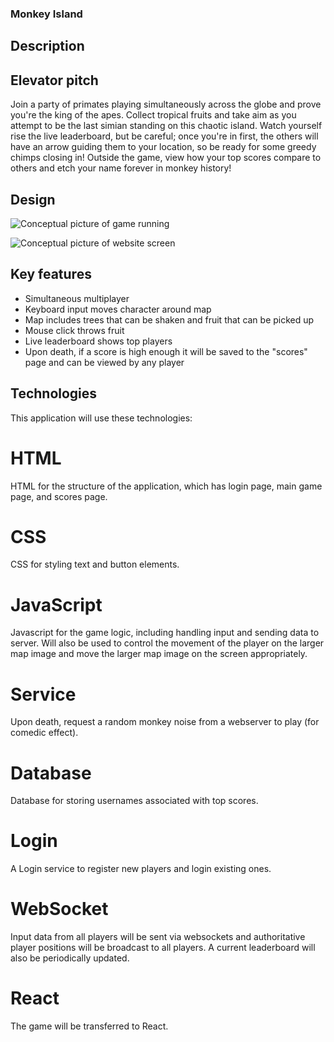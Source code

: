 ### Monkey Island
## Description

## Elevator pitch
Join a party of primates playing simultaneously across the globe and prove you're the king of the apes. Collect tropical fruits and take aim as you attempt to be the last simian standing on this chaotic island. Watch yourself rise the live leaderboard, but be careful; once you're in first, the others will have an arrow guiding them to your location, so be ready for some greedy chimps closing in! Outside the game, view how your top scores compare to others and etch your name forever in monkey history!
## Design
![Conceptual picture of game running](https://github.com/michaelshewbread/cs260/design.png)

![Conceptual picture of website screen](https://github.com/michaelshewbread/cs260/examplescreen.png)
## Key features
* Simultaneous multiplayer
* Keyboard input moves character around map
* Map includes trees that can be shaken and fruit that can be picked up
* Mouse click throws fruit
* Live leaderboard shows top players
* Upon death, if a score is high enough it will be saved to the "scores" page and can be viewed by any player
## Technologies
This application will use these technologies:
# HTML
HTML for the structure of the application, which has login page, main game page, and scores page.
# CSS
CSS for styling text and button elements.
# JavaScript
Javascript for the game logic, including handling input and sending data to server. Will also be used to control the movement of the player on the larger map image and move the larger map image on the screen appropriately. 
# Service
Upon death, request a random monkey noise from a webserver to play (for comedic effect).
# Database
Database for storing usernames associated with top scores.
# Login
A Login service to register new players and login existing ones.
# WebSocket
Input data from all players will be sent via websockets and authoritative player positions will be broadcast to all players. A current leaderboard will also be periodically updated.
# React
The game will be transferred to React.